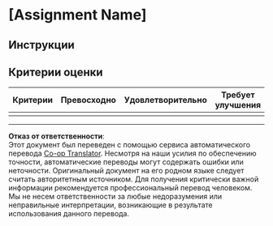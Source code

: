 <!--
CO_OP_TRANSLATOR_METADATA:
{
  "original_hash": "b5f62ec256c7e43e771f0d3b4e1a9130",
  "translation_date": "2025-08-27T01:04:08+00:00",
  "source_file": "lesson-template/assignment.md",
  "language_code": "ru"
}
-->
# [Assignment Name]

## Инструкции

## Критерии оценки

| Критерии | Превосходно | Удовлетворительно | Требует улучшения |
| -------- | ----------- | ----------------- | ----------------- |
|          |             |                   |                   |

---

**Отказ от ответственности**:  
Этот документ был переведен с помощью сервиса автоматического перевода [Co-op Translator](https://github.com/Azure/co-op-translator). Несмотря на наши усилия по обеспечению точности, автоматические переводы могут содержать ошибки или неточности. Оригинальный документ на его родном языке следует считать авторитетным источником. Для получения критически важной информации рекомендуется профессиональный перевод человеком. Мы не несем ответственности за любые недоразумения или неправильные интерпретации, возникающие в результате использования данного перевода.